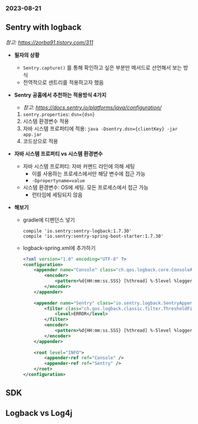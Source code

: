 ### 2023-08-21

## Sentry with logback
*참고: https://zorba91.tistory.com/311*
- **필자의 상황**
  - `Sentry.capture()` 를 통해 확인하고 싶은 부분만 메서드로 선언해서 보는 방식
  - 전역적으로 센트리를 적용하고자 했음

- **Sentry 공홈에서 추천하는 적용방식 4가지**
  - *참고: https://docs.sentry.io/platforms/java/configuration/*
  1. `sentry.properties`: `dsn={dsn}`
  2. 시스템 환경변수 적용
  3. 자바 시스템 프로퍼티에 적용: `java -Dsentry.dsn={clientKey} -jar app.jar`
  4. 코드상으로 적용

- **자바 시스템 프로퍼티 vs 시스템 환경변수**
  - 자바 시스템 프로퍼티: 자바 커맨드 라인에 의해 세팅
    - 이를 사용하는 프로세스에서만 해당 변수에 접근 가능
    - `-Dpropertyname=value`
  - 시스템 환경변수: OS에 세팅. 모든 프로세스에서 접근 가능
    - 런타임에 세팅되지 않음

- **해보기**
  - gradle에 디펜던스 넣기
    ```
    compile 'io.sentry:sentry-logback:1.7.30'
    compile 'io.sentry:sentry-spring-boot-starter:1.7.30'
    ```
  - logback-spring.xml에 추가하기
    ```xml
    <?xml version="1.0" encoding="UTF-8" ?>
    <configuration>
        <appender name="Console" class="ch.qos.logback.core.ConsoleAppender">
            <encoder>
                <pattern>%d{HH:mm:ss.SSS} [%thread] %-5level %logger{36} - %msg%n</pattern>
            </encoder>
        </appender>
        
        <appender name="Sentry" class="io.sentry.logback.SentryAppender">
            <filter class="ch.qos.logback.classic.filter.ThresholdFilter">
                <level>ERROR</level>
            </filter>
            <encoder>
                <pattern>%d{HH:mm:ss.SSS} [%thread] %-5level %logger{36} - %msg%n</pattern>
            </encoder>
        </appender>
        
        <root level="INFO">
            <appender-ref ref="Console" />
            <appender-ref ref="Sentry" />
        </root>
    </configuration>
    ```
    
## SDK

## Logback vs Log4j
